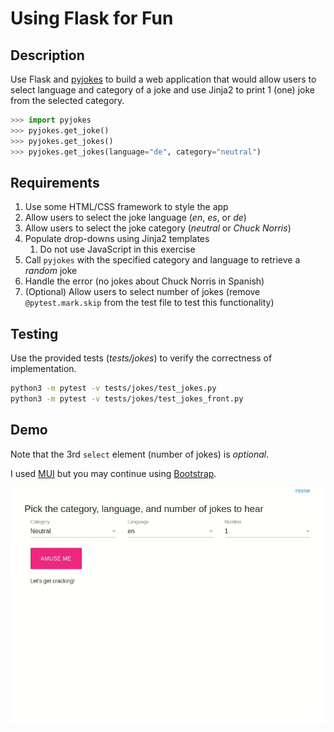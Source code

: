# Using Flask for Fun

## Description

Use Flask and [pyjokes](https://github.com/pyjokes/pyjokes) to build a web application that would allow users to select language and category of a joke and use Jinja2 to print 1 (one) joke from the selected category.

```python
>>> import pyjokes
>>> pyjokes.get_joke()
>>> pyjokes.get_jokes()
>>> pyjokes.get_jokes(language="de", category="neutral")
```

## Requirements

1. Use some HTML/CSS framework to style the app
2. Allow users to select the joke language (*en*, *es*, or *de*)
3. Allow users to select the joke category (*neutral* or *Chuck Norris*)
4. Populate drop-downs using Jinja2 templates
   1. Do not use JavaScript in this exercise
5. Call `pyjokes` with the specified category and language to retrieve a *random* joke
6. Handle the error (no jokes about Chuck Norris in Spanish)
7. (Optional) Allow users to select number of jokes (remove `@pytest.mark.skip` from the test file to test this functionality)

## Testing

Use the provided tests (*tests/jokes*) to verify the correctness of implementation.

```bash
python3 -m pytest -v tests/jokes/test_jokes.py
python3 -m pytest -v tests/jokes/test_jokes_front.py
```

## Demo

Note that the 3rd `select` element (number of jokes) is *optional*.

I used [MUI](https://www.muicss.com/) but you may continue using [Bootstrap](https://getbootstrap.com/).

![Demo](jokes.gif)
